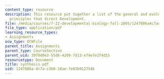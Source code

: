 ```yaml
---
content_type: resource
description: This resource put together a list of the general and evolutionarily relevant
  principles that direct Development.
file: /media/courses/7-22-developmental-biology-fall-2005/1247886a4c7ac3b018aefe93b912754b_synthesis.pdf
file_type: application/pdf
learning_resource_types:
- Assignments
ocw_type: OCWFile
parent_title: Assignments
parent_type: CourseSection
parent_uid: 3970d0e3-55d6-4209-7d13-ef4e7e2f4d15
resourcetype: Document
title: synthesis.pdf
uid: 1247886a-4c7a-c3b0-18ae-fe93b912754b
---
```

